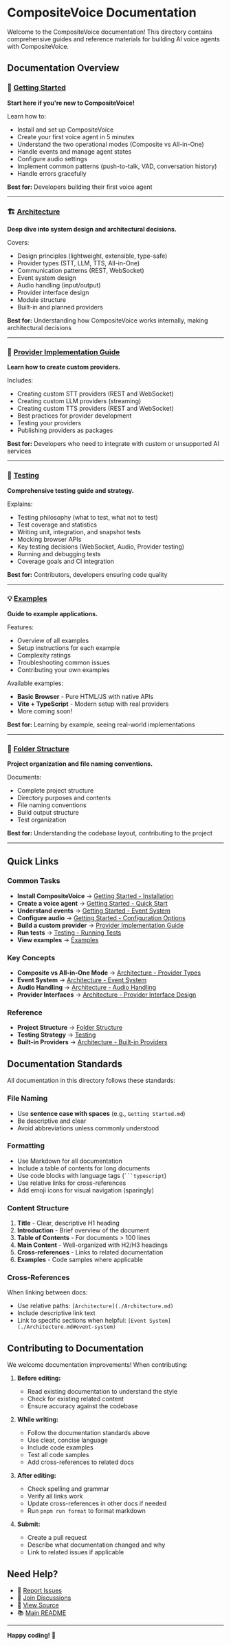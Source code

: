 # CompositeVoice Documentation

Welcome to the CompositeVoice documentation! This directory contains comprehensive guides and reference materials for building AI voice agents with CompositeVoice.

## Documentation Overview

### 🚀 [Getting Started](./Getting%20Started.md)

**Start here if you're new to CompositeVoice!**

Learn how to:

- Install and set up CompositeVoice
- Create your first voice agent in 5 minutes
- Understand the two operational modes (Composite vs All-in-One)
- Handle events and manage agent states
- Configure audio settings
- Implement common patterns (push-to-talk, VAD, conversation history)
- Handle errors gracefully

**Best for:** Developers building their first voice agent

---

### 🏗️ [Architecture](./Architecture.md)

**Deep dive into system design and architectural decisions.**

Covers:

- Design principles (lightweight, extensible, type-safe)
- Provider types (STT, LLM, TTS, All-in-One)
- Communication patterns (REST, WebSocket)
- Event system design
- Audio handling (input/output)
- Provider interface design
- Module structure
- Built-in and planned providers

**Best for:** Understanding how CompositeVoice works internally, making architectural decisions

---

### 🔌 [Provider Implementation Guide](./Provider%20Implementation%20Guide.md)

**Learn how to create custom providers.**

Includes:

- Creating custom STT providers (REST and WebSocket)
- Creating custom LLM providers (streaming)
- Creating custom TTS providers (REST and WebSocket)
- Best practices for provider development
- Testing your providers
- Publishing providers as packages

**Best for:** Developers who need to integrate with custom or unsupported AI services

---

### 🧪 [Testing](./Testing.md)

**Comprehensive testing guide and strategy.**

Explains:

- Testing philosophy (what to test, what not to test)
- Test coverage and statistics
- Writing unit, integration, and snapshot tests
- Mocking browser APIs
- Key testing decisions (WebSocket, Audio, Provider testing)
- Running and debugging tests
- Coverage goals and CI integration

**Best for:** Contributors, developers ensuring code quality

---

### 💡 [Examples](./Examples.md)

**Guide to example applications.**

Features:

- Overview of all examples
- Setup instructions for each example
- Complexity ratings
- Troubleshooting common issues
- Contributing your own examples

Available examples:

- **Basic Browser** - Pure HTML/JS with native APIs
- **Vite + TypeScript** - Modern setup with real providers
- More coming soon!

**Best for:** Learning by example, seeing real-world implementations

---

### 📁 [Folder Structure](./Folder%20Structure.md)

**Project organization and file naming conventions.**

Documents:

- Complete project structure
- Directory purposes and contents
- File naming conventions
- Build output structure
- Test organization

**Best for:** Understanding the codebase layout, contributing to the project

---

## Quick Links

### Common Tasks

- **Install CompositeVoice** → [Getting Started - Installation](./Getting%20Started.md#installation)
- **Create a voice agent** → [Getting Started - Quick Start](./Getting%20Started.md#quick-start)
- **Understand events** → [Getting Started - Event System](./Getting%20Started.md#event-system)
- **Configure audio** → [Getting Started - Configuration Options](./Getting%20Started.md#configuration-options)
- **Build a custom provider** → [Provider Implementation Guide](./Provider%20Implementation%20Guide.md)
- **Run tests** → [Testing - Running Tests](./Testing.md#running-tests)
- **View examples** → [Examples](./Examples.md)

### Key Concepts

- **Composite vs All-in-One Mode** → [Architecture - Provider Types](./Architecture.md#provider-types)
- **Event System** → [Architecture - Event System](./Architecture.md#event-system)
- **Audio Handling** → [Architecture - Audio Handling](./Architecture.md#audio-handling)
- **Provider Interfaces** → [Architecture - Provider Interface Design](./Architecture.md#provider-interface-design)

### Reference

- **Project Structure** → [Folder Structure](./Folder%20Structure.md)
- **Testing Strategy** → [Testing](./Testing.md)
- **Built-in Providers** → [Architecture - Built-in Providers](./Architecture.md#built-in-providers)

## Documentation Standards

All documentation in this directory follows these standards:

### File Naming

- Use **sentence case with spaces** (e.g., `Getting Started.md`)
- Be descriptive and clear
- Avoid abbreviations unless commonly understood

### Formatting

- Use Markdown for all documentation
- Include a table of contents for long documents
- Use code blocks with language tags (` ```typescript `)
- Use relative links for cross-references
- Add emoji icons for visual navigation (sparingly)

### Content Structure

1. **Title** - Clear, descriptive H1 heading
2. **Introduction** - Brief overview of the document
3. **Table of Contents** - For documents > 100 lines
4. **Main Content** - Well-organized with H2/H3 headings
5. **Cross-references** - Links to related documentation
6. **Examples** - Code samples where applicable

### Cross-References

When linking between docs:

- Use relative paths: `[Architecture](./Architecture.md)`
- Include descriptive link text
- Link to specific sections when helpful: `[Event System](./Architecture.md#event-system)`

## Contributing to Documentation

We welcome documentation improvements! When contributing:

1. **Before editing:**
   - Read existing documentation to understand the style
   - Check for existing related content
   - Ensure accuracy against the codebase

2. **While writing:**
   - Follow the documentation standards above
   - Use clear, concise language
   - Include code examples
   - Test all code samples
   - Add cross-references to related docs

3. **After editing:**
   - Check spelling and grammar
   - Verify all links work
   - Update cross-references in other docs if needed
   - Run `pnpm run format` to format markdown

4. **Submit:**
   - Create a pull request
   - Describe what documentation changed and why
   - Link to related issues if applicable

## Need Help?

- 🐛 [Report Issues](https://github.com/lukeocodes/composite-voice/issues)
- 💬 [Join Discussions](https://github.com/lukeocodes/composite-voice/discussions)
- 📖 [View Source](https://github.com/lukeocodes/composite-voice)
- 📚 [Main README](../README.md)

---

**Happy coding!** 🎉
